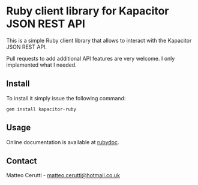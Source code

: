 # Ruby client library for Kapacitor JSON REST API
This is a simple Ruby client library that allows to interact with the Kapacitor JSON REST API.

Pull requests to add additional API features are very welcome. I only implemented what I needed.

## Install
To install it simply issue the following command:

```
gem install kapacitor-ruby
```

## Usage
Online documentation is available at [rubydoc](http://www.rubydoc.info/gems/kapacitor-ruby/).

## Contact
Matteo Cerutti - matteo.cerutti@hotmail.co.uk
